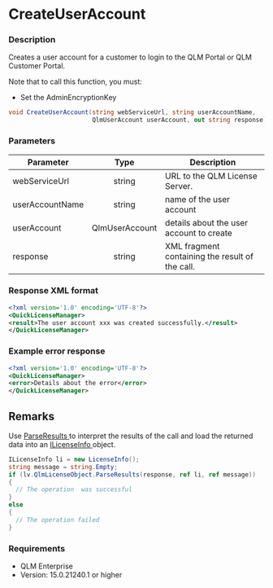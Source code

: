 # CreateUserAccount

### Description

Creates a user account for a customer to login to the QLM Portal or QLM Customer Portal.

Note that to call this function, you must:

* Set the AdminEncryptionKey

```csharp
void CreateUserAccount(string webServiceUrl, string userAccountName, 
                       QlmUserAccount userAccount, out string response)
```

### Parameters

| Parameter       |      Type      | Description                                     |
| --------------- | :------------: | ----------------------------------------------- |
| webServiceUrl   |     string     | URL to the QLM License Server.                  |
| userAccountName |     string     | name of the user account                        |
| userAccount     | QlmUserAccount | details about the user account to create        |
| response        |     string     | XML fragment containing the result of the call. |

### Response XML format

```xml
<?xml version='1.0' encoding='UTF-8'?>
<QuickLicenseManager>
<result>The user account xxx was created successfully.</result>
</QuickLicenseManager>
```

### Example error response

```xml
<?xml version='1.0' encoding='UTF-8'?>
<QuickLicenseManager>
<error>Details about the error</error>
</QuickLicenseManager>
```

## Remarks

Use [ParseResults ](../../iqlmcustomerinfo/methods/parseresults.md)to interpret the results of the call and load the returned data into an [ILicenseInfo ](../../ilicenseinfo/)object.

```csharp
ILicenseInfo li = new LicenseInfo();
string message = string.Empty;
if (lv.QlmLicenseObject.ParseResults(response, ref li, ref message))
{
  // The operation  was successful	
}
else
{
  // The operation failed
}
```

### Requirements

* QLM Enterprise
* Version: 15.0.21240.1 or higher
